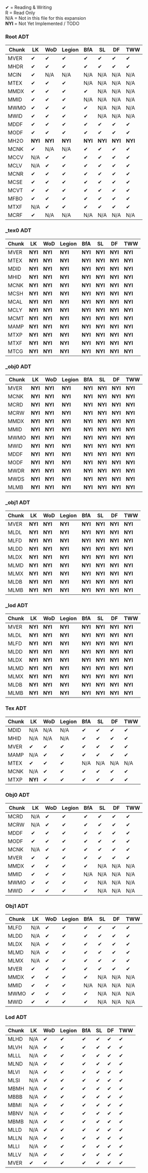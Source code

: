 ✔ = Reading & Writing<br>
R = Read Only<br>
N/A = Not in this file for this expansion<br>
**NYI** = Not Yet Implemented / TODO

### Root ADT
|Chunk|LK|WoD|Legion|BfA|SL|DF|TWW|
|-----|-----|-----|-----|-----|-----|-----|-----|
|MVER|✔|✔|✔|✔|✔|✔|✔|
|MHDR|✔|✔|✔|✔|✔|✔|✔|
|MCIN|✔|N/A|N/A|N/A|N/A|N/A|N/A|
|MTEX|✔|✔|✔|N/A|N/A|N/A|N/A|
|MMDX|✔|✔|✔|✔|N/A|N/A|N/A|
|MMID|✔|✔|✔|N/A|N/A|N/A|N/A|
|MWMO|✔|✔|✔|✔|N/A|N/A|N/A|
|MWID|✔|✔|✔|✔|N/A|N/A|N/A|
|MDDF|✔|✔|✔|✔|✔|✔|✔|
|MODF|✔|✔|✔|✔|✔|✔|✔|
|MH2O|**NYI**|**NYI**|**NYI**|**NYI**|**NYI**|**NYI**|**NYI**|
|MCNK|✔|N/A|N/A|✔|✔|✔|✔|
|MCCV|N/A|✔|✔|✔|✔|✔|✔|
|MCLV|N/A|✔|✔|✔|✔|✔|✔|
|MCNR|✔|✔|✔|✔|✔|✔|✔|
|MCSE|✔|✔|✔|✔|✔|✔|✔|
|MCVT|✔|✔|✔|✔|✔|✔|✔|
|MFBO|✔|✔|✔|✔|✔|✔|✔|
|MTXF|N/A|✔|✔|✔|✔|✔|✔|
|MCRF|✔|N/A|N/A|N/A|N/A|N/A|N/A|

### _tex0 ADT
|Chunk|LK|WoD|Legion|BfA|SL|DF|TWW|
|-----|-----|-----|-----|-----|-----|-----|-----|
|MVER|**NYI**|**NYI**|**NYI**|**NYI**|**NYI**|**NYI**|**NYI**|
|MTEX|**NYI**|**NYI**|**NYI**|**NYI**|**NYI**|**NYI**|**NYI**|
|MDID|**NYI**|**NYI**|**NYI**|**NYI**|**NYI**|**NYI**|**NYI**|
|MHID|**NYI**|**NYI**|**NYI**|**NYI**|**NYI**|**NYI**|**NYI**|
|MCNK|**NYI**|**NYI**|**NYI**|**NYI**|**NYI**|**NYI**|**NYI**|
|MCSH|**NYI**|**NYI**|**NYI**|**NYI**|**NYI**|**NYI**|**NYI**|
|MCAL|**NYI**|**NYI**|**NYI**|**NYI**|**NYI**|**NYI**|**NYI**|
|MCLY|**NYI**|**NYI**|**NYI**|**NYI**|**NYI**|**NYI**|**NYI**|
|MCMT|**NYI**|**NYI**|**NYI**|**NYI**|**NYI**|**NYI**|**NYI**|
|MAMP|**NYI**|**NYI**|**NYI**|**NYI**|**NYI**|**NYI**|**NYI**|
|MTXP|**NYI**|**NYI**|**NYI**|**NYI**|**NYI**|**NYI**|**NYI**|
|MTXF|**NYI**|**NYI**|**NYI**|**NYI**|**NYI**|**NYI**|**NYI**|
|MTCG|**NYI**|**NYI**|**NYI**|**NYI**|**NYI**|**NYI**|**NYI**|

### _obj0 ADT
|Chunk|LK|WoD|Legion|BfA|SL|DF|TWW|
|-----|-----|-----|-----|-----|-----|-----|-----|
|MVER|**NYI**|**NYI**|**NYI**|**NYI**|**NYI**|**NYI**|**NYI**|
|MCNK|**NYI**|**NYI**|**NYI**|**NYI**|**NYI**|**NYI**|**NYI**|
|MCRD|**NYI**|**NYI**|**NYI**|**NYI**|**NYI**|**NYI**|**NYI**|
|MCRW|**NYI**|**NYI**|**NYI**|**NYI**|**NYI**|**NYI**|**NYI**|
|MMDX|**NYI**|**NYI**|**NYI**|**NYI**|**NYI**|**NYI**|**NYI**|
|MMID|**NYI**|**NYI**|**NYI**|**NYI**|**NYI**|**NYI**|**NYI**|
|MWMO|**NYI**|**NYI**|**NYI**|**NYI**|**NYI**|**NYI**|**NYI**|
|MWID|**NYI**|**NYI**|**NYI**|**NYI**|**NYI**|**NYI**|**NYI**|
|MDDF|**NYI**|**NYI**|**NYI**|**NYI**|**NYI**|**NYI**|**NYI**|
|MODF|**NYI**|**NYI**|**NYI**|**NYI**|**NYI**|**NYI**|**NYI**|
|MWDR|**NYI**|**NYI**|**NYI**|**NYI**|**NYI**|**NYI**|**NYI**|
|MWDS|**NYI**|**NYI**|**NYI**|**NYI**|**NYI**|**NYI**|**NYI**|
|MLMB|**NYI**|**NYI**|**NYI**|**NYI**|**NYI**|**NYI**|**NYI**|

### _obj1 ADT
|Chunk|LK|WoD|Legion|BfA|SL|DF|TWW|
|-----|-----|-----|-----|-----|-----|-----|-----|
|MVER|**NYI**|**NYI**|**NYI**|**NYI**|**NYI**|**NYI**|**NYI**|
|MLDL|**NYI**|**NYI**|**NYI**|**NYI**|**NYI**|**NYI**|**NYI**|
|MLFD|**NYI**|**NYI**|**NYI**|**NYI**|**NYI**|**NYI**|**NYI**|
|MLDD|**NYI**|**NYI**|**NYI**|**NYI**|**NYI**|**NYI**|**NYI**|
|MLDX|**NYI**|**NYI**|**NYI**|**NYI**|**NYI**|**NYI**|**NYI**|
|MLMD|**NYI**|**NYI**|**NYI**|**NYI**|**NYI**|**NYI**|**NYI**|
|MLMX|**NYI**|**NYI**|**NYI**|**NYI**|**NYI**|**NYI**|**NYI**|
|MLDB|**NYI**|**NYI**|**NYI**|**NYI**|**NYI**|**NYI**|**NYI**|
|MLMB|**NYI**|**NYI**|**NYI**|**NYI**|**NYI**|**NYI**|**NYI**|

### _lod ADT
|Chunk|LK|WoD|Legion|BfA|SL|DF|TWW|
|-----|-----|-----|-----|-----|-----|-----|-----|
|MVER|**NYI**|**NYI**|**NYI**|**NYI**|**NYI**|**NYI**|**NYI**|
|MLDL|**NYI**|**NYI**|**NYI**|**NYI**|**NYI**|**NYI**|**NYI**|
|MLFD|**NYI**|**NYI**|**NYI**|**NYI**|**NYI**|**NYI**|**NYI**|
|MLDD|**NYI**|**NYI**|**NYI**|**NYI**|**NYI**|**NYI**|**NYI**|
|MLDX|**NYI**|**NYI**|**NYI**|**NYI**|**NYI**|**NYI**|**NYI**|
|MLMD|**NYI**|**NYI**|**NYI**|**NYI**|**NYI**|**NYI**|**NYI**|
|MLMX|**NYI**|**NYI**|**NYI**|**NYI**|**NYI**|**NYI**|**NYI**|
|MLDB|**NYI**|**NYI**|**NYI**|**NYI**|**NYI**|**NYI**|**NYI**|
|MLMB|**NYI**|**NYI**|**NYI**|**NYI**|**NYI**|**NYI**|**NYI**|

### Tex ADT
|Chunk|LK|WoD|Legion|BfA|SL|DF|TWW|
|-----|-----|-----|-----|-----|-----|-----|-----|
|MDID|N/A|N/A|N/A|✔|✔|✔|✔|
|MHID|N/A|N/A|N/A|✔|✔|✔|✔|
|MVER|✔|✔|✔|✔|✔|✔|✔|
|MAMP|N/A|✔|✔|✔|✔|✔|✔|
|MTEX|✔|✔|✔|N/A|N/A|N/A|N/A|
|MCNK|N/A|✔|✔|✔|✔|✔|✔|
|MTXP|**NYI**|✔|✔|✔|✔|✔|✔|

### Obj0 ADT
|Chunk|LK|WoD|Legion|BfA|SL|DF|TWW|
|-----|-----|-----|-----|-----|-----|-----|-----|
|MCRD|N/A|✔|✔|✔|✔|✔|✔|
|MCRW|N/A|✔|✔|✔|✔|✔|✔|
|MDDF|✔|✔|✔|✔|✔|✔|✔|
|MODF|✔|✔|✔|✔|✔|✔|✔|
|MCNK|N/A|✔|✔|✔|✔|✔|✔|
|MVER|✔|✔|✔|✔|✔|✔|✔|
|MMDX|✔|✔|✔|✔|N/A|N/A|N/A|
|MMID|✔|✔|✔|N/A|N/A|N/A|N/A|
|MWMO|✔|✔|✔|✔|N/A|N/A|N/A|
|MWID|✔|✔|✔|✔|N/A|N/A|N/A|

### Obj1 ADT
|Chunk|LK|WoD|Legion|BfA|SL|DF|TWW|
|-----|-----|-----|-----|-----|-----|-----|-----|
|MLFD|N/A|✔|✔|✔|✔|✔|✔|
|MLDD|N/A|✔|✔|✔|✔|✔|✔|
|MLDX|N/A|✔|✔|✔|✔|✔|✔|
|MLMD|N/A|✔|✔|✔|✔|✔|✔|
|MLMX|N/A|✔|✔|✔|✔|✔|✔|
|MVER|✔|✔|✔|✔|✔|✔|✔|
|MMDX|✔|✔|✔|✔|N/A|N/A|N/A|
|MMID|✔|✔|✔|N/A|N/A|N/A|N/A|
|MWMO|✔|✔|✔|✔|N/A|N/A|N/A|
|MWID|✔|✔|✔|✔|N/A|N/A|N/A|

### Lod ADT
|Chunk|LK|WoD|Legion|BfA|SL|DF|TWW|
|-----|-----|-----|-----|-----|-----|-----|-----|
|MLHD|N/A|✔|✔|✔|✔|✔|✔|
|MLVH|N/A|✔|✔|✔|✔|✔|✔|
|MLLL|N/A|✔|✔|✔|✔|✔|✔|
|MLND|N/A|✔|✔|✔|✔|✔|✔|
|MLVI|N/A|✔|✔|✔|✔|✔|✔|
|MLSI|N/A|✔|✔|✔|✔|✔|✔|
|MBMH|N/A|✔|✔|✔|✔|✔|✔|
|MBBB|N/A|✔|✔|✔|✔|✔|✔|
|MBMI|N/A|✔|✔|✔|✔|✔|✔|
|MBNV|N/A|✔|✔|✔|✔|✔|✔|
|MBMB|N/A|✔|✔|✔|✔|✔|✔|
|MLLD|N/A|✔|✔|✔|✔|✔|✔|
|MLLN|N/A|✔|✔|✔|✔|✔|✔|
|MLLI|N/A|✔|✔|✔|✔|✔|✔|
|MLLV|N/A|✔|✔|✔|✔|✔|✔|
|MVER|✔|✔|✔|✔|✔|✔|✔|

